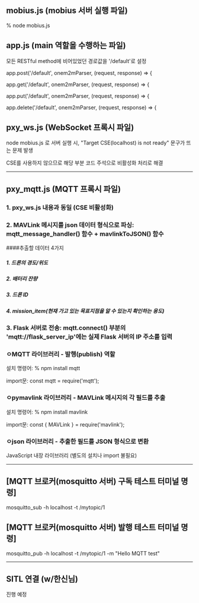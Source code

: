 ## mobius.js (mobius 서버 실행 파일)
% node mobius.js

## app.js (main 역할을 수행하는 파일)
모든 RESTful method에 비어있었던 경로값을 '/default'로 설정 

app.post('/default', onem2mParser, (request, response) => {

app.get('/default', onem2mParser, (request, response) => {

app.put('/default', onem2mParser, (request, response) => {

app.delete('/default', onem2mParser, (request, response) => {

## pxy_ws.js (WebSocket 프록시 파일)
node mobius.js 로 서버 실행 시, "Target CSE(localhost) is not ready" 문구가 뜨는 문제 발생

CSE를 사용하지 않으므로 해당 부분 코드 주석으로 비활성화 처리로 해결

---------------------------------------------------

## **pxy_mqtt.js** (MQTT 프록시 파일)
### 1. pxy_ws.js 내용과 동일 (CSE 비활성화)

### 2. MAVLink 메시지를 json 데이터 형식으로 파싱: mqtt_message_handler() 함수 + mavlinkToJSON() 함수

####추출할 데이터 4가지

##### 1. 드론의 경도/위도
##### 2. 배터리 잔량
##### 3. 드론 ID
##### 4. mission_item(현재 가고 있는 목표지점을 알 수 있는지 확인하는 용도)  

### 3. Flask 서버로 전송: mqtt.connect() 부분의 'mqtt://flask_server_ip'에는 실제 Flask 서버의 IP 주소를 입력

### ㅇMQTT 라이브러리 - 발행(publish) 역할

설치 명령어: % npm install mqtt

import문: const mqtt = require('mqtt');

### ㅇpymavlink 라이브러리 - MAVLink 메시지의 각 필드를 추출

설치 명령어: % npm install mavlink

import문: const { MAVLink } = require('mavlink');

### ㅇjson 라이브러리 - 추출한 필드를 JSON 형식으로 변환

JavaScript 내장 라이브러리 (별도의 설치나 import 불필요)

---------------------------------------------------

## [MQTT 브로커(mosquitto 서버) 구독 테스트 터미널 명령]
mosquitto_sub -h localhost -t /mytopic/1

## [MQTT 브로커(mosquitto 서버) 발행 테스트 터미널 명령]
mosquitto_pub -h localhost -t /mytopic/1 -m "Hello MQTT test"

---------------------------------------------------

## SITL 연결 (w/한신님)
진행 예정
